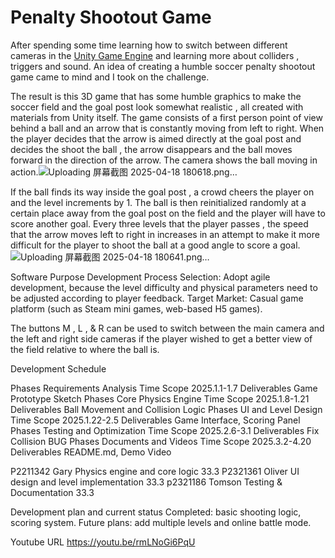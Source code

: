 # Penalty Shootout Game

After spending some time learning how to switch between different cameras in the [Unity Game Engine](https://unity.com/) and learning more about colliders , triggers and sound. An idea of creating a humble soccer penalty shootout game came to mind and I took on the challenge. 

The result is this 3D game that has some humble graphics to make the soccer field and the goal post look somewhat realistic , all created with materials from Unity itself. The game consists of a first person point of view behind a ball and an arrow that is constantly moving from left to right. When the player decides that the arrow is aimed directly at the goal post and decides the shoot the ball , the arrow disappears and the ball moves forward in the direction of the arrow. The camera shows the ball moving in action.![Uploading 屏幕截图 2025-04-18 180618.png…]()


If the ball finds its way inside the goal post , a crowd cheers the player on and the level increments by 1. The ball is then reinitialized randomly at a certain place away from the goal post on the field and the player will have to score another goal. Every three levels that the player passes , the speed that the arrow moves left to right in increases in an attempt to make it more difficult for the player to shoot the ball at a good angle to score a goal. 
![Uploading 屏幕截图 2025-04-18 180641.png…]()

Software Purpose
Development Process Selection: Adopt agile development, because the level difficulty and physical parameters need to be adjusted according to player feedback.
Target Market: Casual game platform (such as Steam mini games, web-based H5 games).


The buttons M , L , & R can be used to switch between the main camera  and the left and right side cameras if the player wished to get a better view of the field relative to where the ball is. 

Development Schedule 

Phases Requirements Analysis      Time Scope 2025.1.1-1.7      Deliverables Game Prototype Sketch 
Phases Core Physics Engine        Time Scope 2025.1.8-1.21     Deliverables Ball Movement and Collision Logic 
Phases UI and Level Design        Time Scope 2025.1.22-2.5     Deliverables Game Interface, Scoring Panel 
Phases Testing and Optimization   Time Scope 2025.2.6-3.1      Deliverables Fix Collision BUG 
Phases Documents and Videos       Time Scope 2025.3.2-4.20     Deliverables README.md, Demo Video 

P2211342  Gary	  Physics engine and core logic	          33.3
P2321361	Oliver	UI design and level implementation	    33.3
p2321186	Tomson	Testing & Documentation	                33.3

Development plan and current status
Completed: basic shooting logic, scoring system.
Future plans: add multiple levels and online battle mode.

Youtube URL
https://youtu.be/rmLNoGi6PqU
